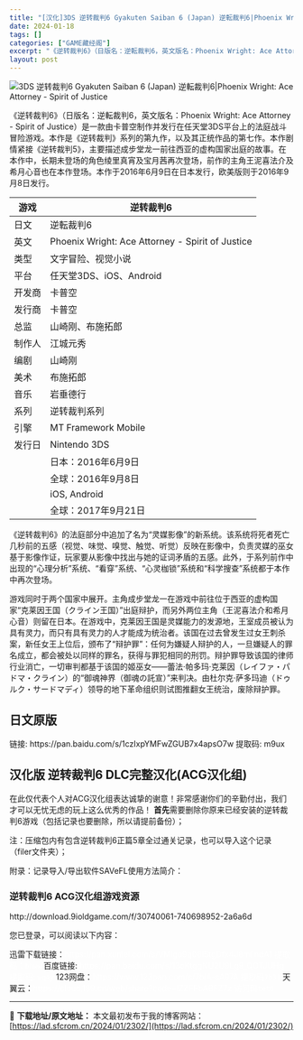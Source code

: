```yaml
---
title: "[汉化]3DS 逆转裁判6 Gyakuten Saiban 6 (Japan) 逆転裁判6|Phoenix Wright: Ace Attorney &#8211; Spirit of Justice 免费下载"
date: 2024-01-18
tags: []
categories: ["GAME藏经阁"]
excerpt: "《逆转裁判6》（日版名：逆転裁判6，英文版名：Phoenix Wright: Ace Attorney - Spirit of Justice）是一款由卡普空制作并发行在任天堂3DS平台上的法庭战斗冒险游戏。本作是《逆转裁判》系列的第九作，以及其正统作品的第七作。本作剧情紧接《逆转裁判5》，主要描述&hellip;"
layout: post
---
```


<div></div>
<img style="display: block; margin-left: auto; margin-right: auto;" title="逆转裁判6" src="https://lad.sfcrom.cn/wp-content/uploads/2024/01/20240117_65a7ed4c952de.jpg" alt="3DS 逆转裁判6 Gyakuten Saiban 6 (Japan) 逆転裁判6|Phoenix Wright: Ace Attorney - Spirit of Justice" />

《逆转裁判6》（日版名：逆転裁判6，英文版名：Phoenix Wright: Ace Attorney - Spirit of Justice）是一款由卡普空制作并发行在任天堂3DS平台上的法庭战斗冒险游戏。本作是《逆转裁判》系列的第九作，以及其正统作品的第七作。本作剧情紧接《逆转裁判5》，主要描述成步堂龙一前往西亚的虚构国家出庭的故事。在本作中，长期未登场的角色绫里真宵及宝月茜再次登场，前作的主角王泥喜法介及希月心音也在本作登场。本作于2016年6月9日在日本发行，欧美版则于2016年9月8日发行。
<table>
<thead>
<tr>
<th>游戏</th>
<th>逆转裁判6</th>
</tr>
</thead>
<tbody>
<tr>
<td>日文</td>
<td>逆転裁判6</td>
</tr>
<tr>
<td>英文</td>
<td>Phoenix Wright: Ace Attorney - Spirit of Justice</td>
</tr>
<tr>
<td>类型</td>
<td>文字冒险、视觉小说</td>
</tr>
<tr>
<td>平台</td>
<td>任天堂3DS、iOS、Android</td>
</tr>
<tr>
<td>开发商</td>
<td>卡普空</td>
</tr>
<tr>
<td>发行商</td>
<td>卡普空</td>
</tr>
<tr>
<td>总监</td>
<td>山崎刚、布施拓郎</td>
</tr>
<tr>
<td>制作人</td>
<td>江城元秀</td>
</tr>
<tr>
<td>编剧</td>
<td>山崎刚</td>
</tr>
<tr>
<td>美术</td>
<td>布施拓郎</td>
</tr>
<tr>
<td>音乐</td>
<td>岩垂德行</td>
</tr>
<tr>
<td>系列</td>
<td>逆转裁判系列</td>
</tr>
<tr>
<td>引擎</td>
<td>MT Framework Mobile</td>
</tr>
<tr>
<td>发行日</td>
<td>Nintendo 3DS</td>
</tr>
<tr>
<td></td>
<td>日本：2016年6月9日</td>
</tr>
<tr>
<td></td>
<td>全球：2016年9月8日</td>
</tr>
<tr>
<td></td>
<td>iOS, Android</td>
</tr>
<tr>
<td></td>
<td>全球：2017年9月21日</td>
</tr>
</tbody>
</table>
《逆转裁判6》的法庭部分中追加了名为“灵媒影像”的新系统。该系统将死者死亡几秒前的五感（视觉、味觉、嗅觉、触觉、听觉）反映在影像中，负责灵媒的巫女基于影像作证，玩家要从影像中找出与她的证词矛盾的五感。此外，于系列前作中出现的“心理分析”系统、“看穿”系统、“心灵枷锁”系统和“科学搜查”系统都于本作中再次登场。

游戏同时于两个国家中展开。主角成步堂龙一在游戏中前往位于西亚的虚构国家“克莱因王国（クライン王国）”出庭辩护，而另外两位主角（王泥喜法介和希月心音）则留在日本。在游戏中，克莱因王国是灵媒能力的发源地，王室成员被认为具有灵力，而只有具有灵力的人才能成为统治者。该国在过去曾发生过女王刺杀案，新任女王上位后，颁布了“辩护罪”：任何为嫌疑人辩护的人，一旦嫌疑人的罪名成立，都会被处以同样的罪名，获得与罪犯相同的刑罚。辩护罪导致该国的律师行业消亡，一切审判都基于该国的姬巫女——蕾法·帕多玛·克莱因（レイファ・パドマ・クライン）的“御魂神界（御魂の託宣）”来判决。由杜尔克·萨多玛迪（ドゥルク・サードマディ）领导的地下革命组织则试图推翻女王统治，废除辩护罪。

<a name="ci_title0"></a>
<h2>日文原版</h2>
链接: https://pan.baidu.com/s/1czIxpYMFwZGUB7x4apsO7w 提取码: m9ux

<a name="ci_title1"></a>
<h2>汉化版 逆转裁判6 DLC完整汉化(ACG汉化组)</h2>
在此仅代表个人对ACG汉化组表达诚挚的谢意！非常感谢你们的辛勤付出，我们才可以无忧无虑的玩上这么优秀的作品！
<strong>首先</strong>需要删除你原来已经安装的逆转裁判6游戏（包括记录也要删除，所以请提前备份）；

注：压缩包内有包含逆转裁判6正篇5章全过通关记录，也可以导入这个记录（filer文件夹）；

附录：记录导入/导出软件SAVeFL使用方法简介：

<a name="ci_title2"></a>
<h3>逆转裁判6 ACG汉化组游戏资源</h3>
http://download.9ioldgame.com/f/30740061-740698952-2a6a6d

您已登录，可以阅读以下内容：
<div>迅雷下载链接：<span style="color: #ffffff;">https://pan.xunlei.com/s/VMigo9q06I5tgDfx4J8mIindA1 提取码：<code>bhww</code></span>
百度链接: <span style="color: #ffffff;">https://pan.baidu.com/s/13oKtggNU2U9Lg9_QOTJUHg 提取码: <code>wq4y</code></span>
123网盘：<span style="color: #ffffff;">https://www.123pan.com/s/7biA-sA97A 提取码<code>7b31</code></span>
天翼云：<span style="color: #ffffff;">https://cloud.189.cn/web/share?code=IZZFRbABFZ7z 访问码</span><code><span style="color: #ffffff;">tet0</span></code></div>

---
📖 **下载地址/原文地址：** 本文最初发布于我的博客网站：[https://lad.sfcrom.cn/2024/01/2302/](https://lad.sfcrom.cn/2024/01/2302/)
